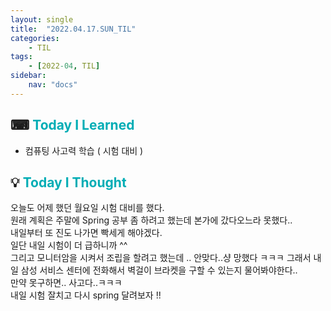 ```yaml
---
layout: single
title:  "2022.04.17.SUN_TIL"
categories: 
    - TIL
tags: 
    - [2022-04, TIL]
sidebar:
    nav: "docs"
---
```



## ⌨ <a style="color:#00adb5">Today I Learned</a>
- 컴퓨팅 사고력 학습 ( 시험 대비 )

## 💡 <a style="color:#00adb5">Today I Thought</a>
오늘도 어제 했던 월요일 시험 대비를 했다.<br>
원래 계획은 주말에 Spring 공부 좀 하려고 했는데 본가에 갔다오느라 못했다..<br>
내일부터 또 진도 나가면 빡세게 해야겠다.<br>
일단 내일 시험이 더 급하니까 ^^<br>
그리고 모니터암을 시켜서 조립을 할려고 했는데 .. 안맞다..샹 망했다 ㅋㅋㅋ
그래서 내일 삼성 서비스 센터에 전화해서 벽걸이 브라켓을 구할 수 있는지 물어봐야한다..<br>
만약 못구하면.. 사고다..ㅋㅋㅋ <br>
내일 시험 잘치고 다시 spring 달려보자 !!